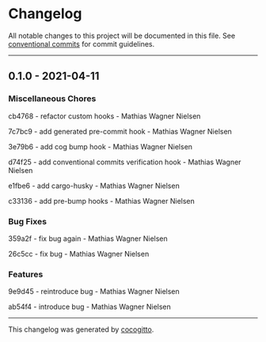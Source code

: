 # Changelog
All notable changes to this project will be documented in this file. See [conventional commits](https://www.conventionalcommits.org/) for commit guidelines.

- - -
## 0.1.0 - 2021-04-11


### Miscellaneous Chores

cb4768 - refactor custom hooks - Mathias Wagner Nielsen

7c7bc9 - add generated pre-commit hook - Mathias Wagner Nielsen

3e79b6 - add cog bump hook - Mathias Wagner Nielsen

d74f25 - add conventional commits verification hook - Mathias Wagner Nielsen

e1fbe6 - add cargo-husky - Mathias Wagner Nielsen

c33136 - add pre-bump hooks - Mathias Wagner Nielsen


### Bug Fixes

359a2f - fix bug again - Mathias Wagner Nielsen

26c5cc - fix bug - Mathias Wagner Nielsen


### Features

9e9d45 - reintroduce bug - Mathias Wagner Nielsen

ab54f4 - introduce bug - Mathias Wagner Nielsen


- - -

This changelog was generated by [cocogitto](https://github.com/oknozor/cocogitto).